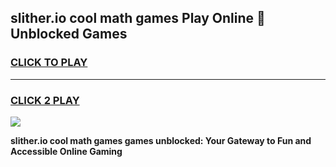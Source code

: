 
## slither.io cool math games Play Online 👋 Unblocked Games
<h3>
<a href="https://news.freeplayer.one?title=slither.io_cool_math_games&ref=17CMG">CLICK TO PLAY</a></h3>
<hr>

<h3>
<a href="https://news.freeplayer.one?title=slither.io_cool_math_games&ref=17CMG">CLICK 2 PLAY</a>
  
</h3>

<a href="https://news.freeplayer.one?title=slither.io_cool_math_games&ref=17CMG/"><img src="https://clearcache.store/games.png"></a>


**slither.io cool math games games unblocked: Your Gateway to Fun and Accessible Online Gaming**
